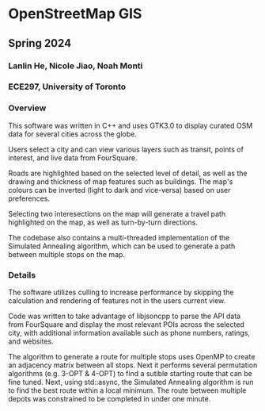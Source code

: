 # OpenStreetMap GIS
## Spring 2024
### Lanlin He, Nicole Jiao, Noah Monti
### ECE297, University of Toronto

### Overview
This software was written in C++ and uses GTK3.0 to display curated OSM data for several cities across the globe.

Users select a city and can view various layers such as transit, points of interest, and live data from FourSquare.

Roads are highlighted based on the selected level of detail, as well as the drawing and thickness of map features such as buildings. The map's colours can be inverted (light to dark and vice-versa) based on user preferences.

Selecting two interesections on the map will generate a travel path highlighted on the map, as well as turn-by-turn directions.

The codebase also contains a multi-threaded implementation of the Simulated Annealing algorithm, which can be used to generate a path between multiple stops on the map.

### Details
The software utilizes culling to increase performance by skipping the calculation and rendering of features not in the users current view.

Code was written to take advantage of libjsoncpp to parse the API data from FourSquare and display the most relevant POIs across the selected city, with additional information available such as phone numbers, ratings, and websites.

The algorithm to generate a route for multiple stops uses OpenMP to create an adjacency matrix between all stops. Next it performs several permutation algorithms (e.g. 3-OPT & 4-OPT) to find a sutible starting route that can be fine tuned. Next, using std::async, the Simulated Annealing algorithm is run to find the best route within a local minimum. The route between multiple depots was constrained to be completed in under one minute.
